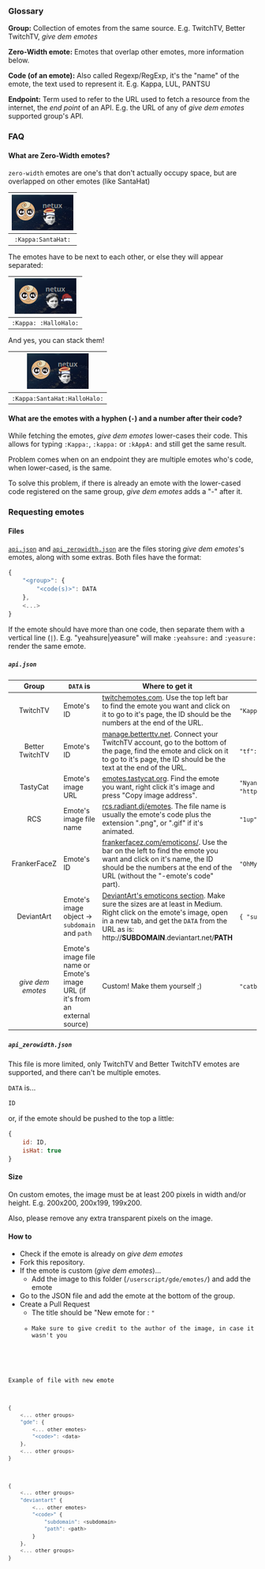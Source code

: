 ### Glossary
**Group:** Collection of emotes from the same source. E.g. TwitchTV, Better TwitchTV, _give dem emotes_

**Zero-Width emote:** Emotes that overlap other emotes, more information below.

**Code (of an emote):** Also called Regexp/RegExp, it's the "name" of the emote, the text used to represent it. E.g. Kappa, LUL, PANTSU

**Endpoint:** Term used to refer to the URL used to fetch a resource from the internet, the _end point_ of an API. E.g. the URL of any of _give dem emotes_ supported group's API. 


### FAQ
#### What are Zero-Width emotes?
`zero-width` emotes are one's that don't actually occupy space, but are overlapped on other emotes (like SantaHat)

| ![:Kappa:SantaHat:](../readme-resources/zero-width_1.jpeg) |
|:----------------------------------------------------------:|
|                     `:Kappa:SantaHat:`                     |

The emotes have to be next to each other, or else they will appear separated:

| ![:Kappa: :SantaHat:](../readme-resources/zero-width_2.jpeg) |
|:------------------------------------------------------------:|
|                    `:Kappa: :HalloHalo:`                     |

And yes, you can stack them!

| ![:Kappa:SantaHat:HalloHalo:](../readme-resources/zero-width_3.jpeg) |
|:--------------------------------------------------------------------:|
|                     `:Kappa:SantaHat:HalloHalo:`                     |

#### What are the emotes with a hyphen (`-`) and a number after their code?
While fetching the emotes, _give dem emotes_ lower-cases their code. This allows for typing `:Kappa:`, `:kappa:` or `:kAppA:` and still get the same result.

Problem comes when on an endpoint they are multiple emotes who's code, when lower-cased, is the same.

To solve this problem, if there is already an emote with the lower-cased code registered on the same group, _give dem emotes_ adds a "-<number>" after it.


### Requesting emotes
#### Files
[`api.json`](api.json) and [`api_zerowidth.json`](api_zerowidth.json) are the files storing _give dem emotes_'s emotes, along with some extras.
Both files have the format:
```js
{
    "<group>": {
        "<code(s)>": DATA
    },
    <...>
}
```

If the emote should have more than one code, then separate them with a vertical line (`|`). E.g. "yeahsure|yeasure" will make `:yeahsure:` and `:yeasure:` render the same emote.

##### `api.json`

|       Group       | `DATA` is | Where to get it | Example |
|:-----------------:| --------- | --------------- | ------- |
|      TwitchTV     | Emote's ID | [twitchemotes.com](https://twitchemotes.com/). Use the top left bar to find the emote you want and click on it to go to it's page, the ID should be the numbers at the end of the URL. | `"KappaRoss": "70433"`
|   Better TwitchTV | Emote's ID | [manage.betterttv.net](https://manage.betterttv.net/emotes/share/). Connect your TwitchTV account, go to the bottom of the page, find the emote and click on it to go to it's page, the ID should be the text at the end of the URL. | `"tf": "54fa8f1401e468494b85b537"`
|      TastyCat     | Emote's image URL | [emotes.tastycat.org](https://emotes.tastycat.org/). Find the emote you want, right click it's image and press "Copy image address". | `"NyanCat": "https://emotes.tastycat.org/emotes/cats/NyanCat.gif"`
|        RCS        | Emote's image file name | [rcs.radiant.dj/emotes](https://rcs.radiant.dj/emotes). The file name is usually the emote's code plus the extension ".png", or ".gif" if it's animated. | `"1up": "1up.png"`, `"portal": "portal.gif"`
|    FrankerFaceZ   | Emote's ID | [frankerfacez.com/emoticons/](https://www.frankerfacez.com/emoticons/). Use the bar on the left to find the emote you want and click on it's name, the ID should be the numbers at the end of the URL (without the "-emote's code" part). | `"OhMyDood": "89824"`
|     DeviantArt    | Emote's image object → `subdomain` and `path` | [DeviantArt's emoticons section](https://www.deviantart.com/browse/all/customization/emoticons/animated/). Make sure the sizes are at least in Medium. Right click on the emote's image, open in a new tab, and get the `DATA` from the URL as is: http://**SUBDOMAIN**.deviantart.net/**PATH** | `{ "subdomain": (REDACTED), "path": (REDACTED) }`
| _give dem emotes_ | Emote's image file name or Emote's image URL (if it's from an external source) | Custom! Make them yourself ;) | `"catbugDance": "catbugDance.gif"`

##### `api_zerowidth.json`
This file is more limited, only TwitchTV and Better TwitchTV emotes are supported, and there can't be multiple emotes. 

`DATA` is...
```js
ID
```
or, if the emote should be pushed to the top a little:
```js
{
    id: ID,
    isHat: true
}
```

#### Size
On custom emotes, the image must be at least 200 pixels in width and/or height. E.g. 200x200, 200x199, 199x200.

Also, please remove any extra transparent pixels on the image.

#### How to
- Check if the emote is already on _give dem emotes_
- Fork this repository.
- If the emote is custom (_give dem emotes_)...
    - Add the image to this folder (`/userscript/gde/emotes/`) and add the emote
- Go to the JSON file and add the emote at the bottom of the group.
- Create a Pull Request
    - The title should be "New emote for <group>: <code>"
    - Make sure to give credit to the author of the image, in case it wasn't you

Example of file with new emote
```js
{
    <... other groups>
    "gde": {
        <... other emotes>
        "<code>": <data>
    },
    <... other groups>
}
```
```js
{
    <... other groups>
    "deviantart" {
        <... other emotes>
        "<code>" {
            "subdomain": <subdomain>
            "path": <path>
        }
    },
    <... other groups>
}
```